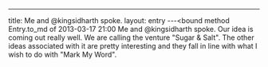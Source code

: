 ---
title: Me and @kingsidharth spoke.
layout: entry
---<bound method Entry.to_md of 2013-03-17 21:00 Me and @kingsidharth spoke.
Our idea is coming out really well. We are calling the venture "Sugar & Salt". The other ideas associated with it are pretty interesting and they fall in line with what I wish to do with "Mark My Word".
>